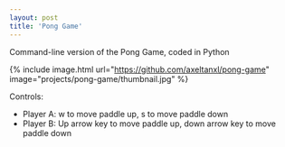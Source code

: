 ```yaml
---
layout: post
title: 'Pong Game'
---
```


Command-line version of the Pong Game, coded in Python

{% include image.html url="https://github.com/axeltanxl/pong-game" image="projects/pong-game/thumbnail.jpg" %}

Controls:
- Player A: w to move paddle up, s to move paddle down
- Player B: Up arrow key to move paddle up, down arrow key to move paddle down